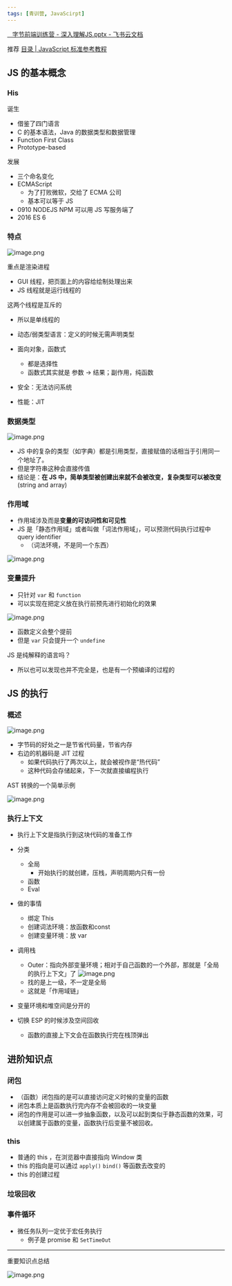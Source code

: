 ```yaml
---
tags: [青训营, JavaScirpt]
---
```




[⁡⁡‬ ⁡‍‍⁢⁣‌⁢‌‌⁢ ⁣⁢‬⁤⁡⁡ ⁡⁢‌‍‌⁣⁢‌‌⁤⁢字节前端训练营 - 深入理解JS.pptx - 飞书云文档](https://bytedance.feishu.cn/file/BawAbtvtyopFCgxx5bOc4VuvnPb)

推荐 [目录 | JavaScript 标准参考教程](https://wohugb.gitbooks.io/javascript/content/)



## JS 的基本概念

### His


诞生

- 借鉴了四门语言
- C 的基本语法，Java 的数据类型和数据管理
- Function First Class
- Prototype-based


发展
- 三个命名变化
- ECMAScript
    - 为了打败微软，交给了 ECMA 公司
    - 基本可以等于 JS
- 0910 NODEJS NPM 可以用 JS 写服务端了
- 2016 ES 6


### 特点

![image.png](https://p9-juejin.byteimg.com/tos-cn-i-k3u1fbpfcp/d2ae1377e4cb478ab7fc8b5ac9f4142f~tplv-k3u1fbpfcp-watermark.image?)

重点是渲染进程
- GUI 线程，把页面上的内容给绘制处理出来
- JS 线程就是运行线程的

这两个线程是互斥的
- 所以是单线程的

- 动态/弱类型语言：定义的时候无需声明类型
- 面向对象，函数式
    - 都是选择性
    - 函数式其实就是 参数 -> 结果；副作用，纯函数

- 安全：无法访问系统
- 性能：JIT

### 数据类型


![image.png](https://p6-juejin.byteimg.com/tos-cn-i-k3u1fbpfcp/312a2408da2d43a0adcad9891089e6c7~tplv-k3u1fbpfcp-watermark.image?)
- JS 中的复杂的类型（如字典）都是引用类型，直接赋值的话相当于引用同一个地址了。
- 但是字符串这种会直接传值
- 结论是：**在 JS 中，简单类型被创建出来就不会被改变，复杂类型可以被改变** (string and array)


### 作用域

- 作用域涉及而是**变量的可访问性和可见性**
- JS 是「静态作用域」或者叫做「词法作用域」，可以预测代码执行过程中 query identifier
    - （词法环境，不是同一个东西）


![image.png](https://p9-juejin.byteimg.com/tos-cn-i-k3u1fbpfcp/3ab174a7990c4bf8bc83b06d9d9b0704~tplv-k3u1fbpfcp-watermark.image?)

### 变量提升

- 只针对 `var` 和 `function`
- 可以实现在把定义放在执行前预先进行初始化的效果


![image.png](https://p1-juejin.byteimg.com/tos-cn-i-k3u1fbpfcp/edac686cc7294dc1bb3a2d65e3837ac0~tplv-k3u1fbpfcp-watermark.image?)
- 函数定义会整个提前
- 但是 `var` 只会提升一个 `undefine`

JS 是纯解释的语言吗？
- 所以也可以发现也并不完全是，也是有一个预编译的过程的



## JS 的执行

### 概述

![image.png](https://p3-juejin.byteimg.com/tos-cn-i-k3u1fbpfcp/bb3479fe41714787a9991d22b41ed24e~tplv-k3u1fbpfcp-watermark.image?)

- 字节码的好处之一是节省代码量，节省内存
- 右边的机器码是 JIT 过程
    - 如果代码执行了两次以上，就会被视作是“热代码”
    - 这种代码会存储起来，下一次就直接编程执行


AST 转换的一个简单示例

![image.png](https://p6-juejin.byteimg.com/tos-cn-i-k3u1fbpfcp/e86049757e9c46c695fbb2756622c74b~tplv-k3u1fbpfcp-watermark.image?)



### 执行上下文

- 执行上下文是指执行到这块代码的准备工作
- 分类
    - 全局
        - 开始执行的就创建，压栈，声明周期内只有一份
    - 函数
    - Eval
- 做的事情
    - 绑定 This
    - 创建词法环境：放函数和const
    - 创建变量环境：放 var 
- 调用栈
    - Outer：指向外部变量环境；相对于自己函数的一个外部，那就是「全局的执行上下文」了 ![image.png](https://p6-juejin.byteimg.com/tos-cn-i-k3u1fbpfcp/ea5a338245e44eaa951f3411641b5a93~tplv-k3u1fbpfcp-watermark.image?)
    - 找的是上一级，不一定是全局
    - 这就是「作用域链」

- 变量环境和堆空间是分开的

- 切换 ESP 的时候涉及空间回收
    - 函数的直接上下文会在函数执行完在栈顶弹出


## 进阶知识点

### 闭包

- （函数）闭包指的是可以直接访问定义时候的变量的函数
- 闭包本质上是函数执行完内存不会被回收的一块变量
- 闭包的作用是可以进一步抽象函数，以及可以起到类似于静态函数的效果，可以创建属于函数的变量，函数执行后变量不被回收。


### this
- 普通的 this ，在浏览器中直接指向 Window 类
- this 的指向是可以通过 `apply()` `bind()` 等函数去改变的
- this 的创建过程



### 垃圾回收


### 事件循环
- 微任务队列一定优于宏任务执行
    - 例子是 promise 和 `SetTimeOut`


***

重要知识点总结

![image.png](https://p3-juejin.byteimg.com/tos-cn-i-k3u1fbpfcp/6fd276ac96e34d3b91e7b54206e5557c~tplv-k3u1fbpfcp-watermark.image?)